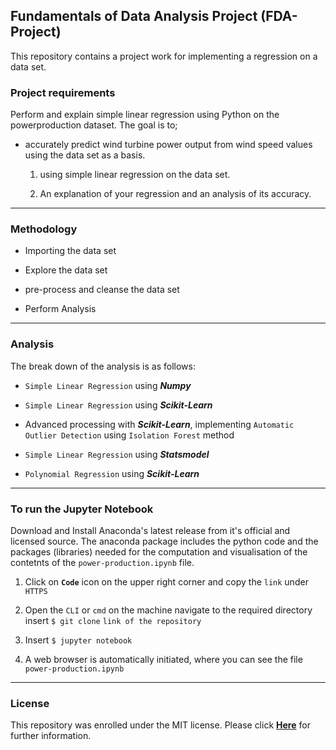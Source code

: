 ## Fundamentals of Data Analysis Project (FDA-Project)

This repository contains a project work for implementing a regression on a data set.

### Project requirements

Perform and explain simple linear regression using Python on the powerproduction dataset. The goal is to;

- accurately predict wind turbine power output from wind speed values using the data set as a basis.
  1. using simple linear regression on the data set.
  
  2. An explanation of your regression and an analysis of its accuracy.
  
***

### Methodology

- Importing the data set

- Explore the data set

- pre-process and cleanse the data set

- Perform Analysis

***

### Analysis

The break down of the analysis is as follows:

- `Simple Linear Regression` using _**Numpy**_

- `Simple Linear Regression` using _**Scikit-Learn**_

- Advanced processing with _**Scikit-Learn**_, implementing `Automatic Outlier Detection` using `Isolation Forest` method

- `Simple Linear Regression` using _**Statsmodel**_

- `Polynomial Regression` using _**Scikit-Learn**_


***

### To run the Jupyter Notebook

Download and Install Anaconda's latest release from it's official and licensed source. The anaconda package includes the python code and the packages (libraries) needed for the computation and visualisation of the contetnts of the `power-production.ipynb` file.

1. Click on **`Code`** icon on the upper right corner and copy the `link` under `HTTPS`

2. Open the `CLI` or `cmd` on the machine navigate to the required directory insert `$ git clone` `link of the repository`

3. Insert `$ jupyter notebook`

4. A web browser is automatically initiated, where you can see the file `power-production.ipynb`

***

### License

This repository was enrolled under the MIT license. Please click [**Here**](https://github.com/G00387867/FDA-project/blob/main/LICENSE) for further information.
